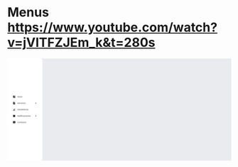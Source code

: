 # Menus https://www.youtube.com/watch?v=jVITFZJEm_k&t=280s
<p align="center">
  <img src="preview.png" alt="preview del proyecto"  width="1600">
</p>